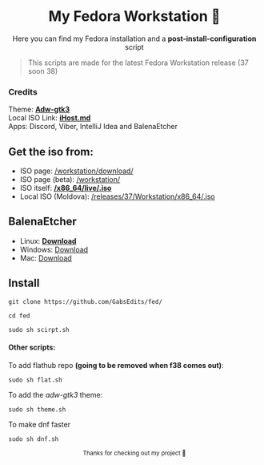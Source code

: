 <div align="center">
  
  # My Fedora Workstation 🎋
  <sup2> Here you can find my Fedora installation and a **post-install-configuration** script </sup2>
  </div>
  
  > This scripts are made for the latest Fedora Workstation release (37 soon 38)
### Credits
Theme: <a href="https://github.com/lassekongo83/adw-gtk3" target="_blank" rel="noopener">**Adw-gtk3**</a>
<br> Local ISO Link: <a href="https://mirror.ihost.md/" target="_blank" rel="noopener">**iHost.md**</a>
<br>Apps: Discord, Viber, IntelliJ Idea and BalenaEtcher</br>
## Get the iso from:
* ISO page: [/workstation/download/](https://getfedora.org/en/workstation/download/)
* ISO page (beta): [/workstation/](https://stg.fedoraproject.org/workstation/)
* ISO itself: [**/x86_64/live/.iso**](https://download.fedoraproject.org/pub/fedora/linux/releases/37/Workstation/x86_64/iso/Fedora-Workstation-Live-x86_64-37-1.7.iso)
* Local ISO (Moldova): [/releases/37/Workstation/x86_64/.iso](https://mirror.ihost.md/fedora/releases/37/Workstation/x86_64/iso/Fedora-Workstation-Live-x86_64-37-1.7.iso)
## BalenaEtcher 
* Linux: [**Download**](https://github.com/balena-io/etcher/releases/download/v1.18.3/balenaEtcher-1.18.3-x64.AppImage)
* Windows: [Download](https://github.com/balena-io/etcher/releases/download/v1.18.3/balenaEtcher-Setup-1.18.3.exe)
* Mac: [Download](https://github.com/balena-io/etcher/releases/download/v1.18.3/balenaEtcher-1.18.3.dmg)
## Install
```
git clone https://github.com/GabsEdits/fed/
```
```
cd fed
```
```
sudo sh scirpt.sh
```

#### Other scripts:
To add flathub repo **(going to be removed when f38 comes out)**: 
```
sudo sh flat.sh 
```
To add the *adw-gtk3* theme:
```
sudo sh theme.sh
```
To make dnf faster
```
sudo sh dnf.sh
```

<div align="center">
  <sup> Thanks for checking out my project 👋</sup>
